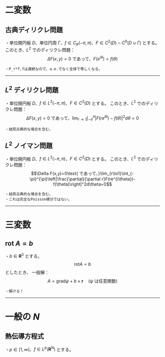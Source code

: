 

# 二変数

## 古典ディリクレ問題

・単位開円板 $D$、単位円周 $\Gamma$、$f\in C_{\#}(-\pi,\pi)$、$F\in C^2(D)\cap C^0(D\cup\Gamma)$ とする。
このとき、$L^2$ でのディリクレ問題：
$$\Delta F(x,y)=0\text{ であって、}F(e^{i\theta})=f(\theta)$$

    ・P_r*f,fは連続なので、a.e.でなく全体で等しくなる。

---

## $L^2$ ディリクレ問題

・単位開円板 $D$、$f\in L^2(-\pi,\pi)$、$F\in C^2(D)$ とする。
このとき、$L^2$ でのディリクレ問題：
$$\Delta F(x,y)=0\text{ であって、}\lim_{r\to1}\int_{-\pi}^{\pi}|F(re^{i\theta})-f(\theta)|^2d\theta=0$$

    ・結局古典的な場合を含む。

## $L^2$ ノイマン問題

・単位開円板 $D$、$f\in L^2(-\pi,\pi)$、$F\in C^2(D)$ とする。
このとき、$L^2$ でのディリクレ問題：
$$\Delta F(x,y)=0\text{ であって、}\lim_{r\to1}\int_{-\pi}^{\pi}\left|\frac{\partial}{\partial r}F(re^{i\theta})-f(\theta)\right|^2d\theta=0$$

    ・結局古典的な場合を含む。
    ・これは完全なPoisson積分ではない。


---

# 三変数

## rot $A=b$

・$b\in\bm{R}^3$ とする。
$$\mathrm{rot}A=b$$
としたとき、
一般解：
$$A=\mathrm{grad}\psi+b\times\bm{r}\quad(\psi\text{ は任意関数})$$

    ・解ける！


---

# 一般の $N$

## 熱伝導方程式

・$p\in[1,\infty]$、$f\in L^p(\bm{R}^N)$ とする。
